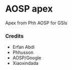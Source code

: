 # AOSP apex
Apex from Phh AOSP for GSIs
### Credits
* Erfan Abdi
* Phhusson
* AOSP/Google
* Xiaoxindada
